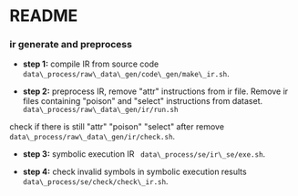 # README


### ir generate and preprocess

- **step 1:** compile IR from source code ` data\_process/raw\_data\_gen/code\_gen/make\_ir.sh`.

- **step 2:** preprocess IR, remove "attr" instructions from ir file. Remove ir files containing "poison" and "select" instructions from dataset. ` data\_process/raw\_data\_gen/ir/run.sh`

check if there is still "attr" "poison" "select" after remove ` data\_process/raw\_data\_gen/ir/check.sh`.

- **step 3:** symbolic execution IR ` data\_process/se/ir\_se/exe.sh`.

- **step 4:** check invalid symbols in symbolic execution results ` data\_process/se/check/check\_ir.sh`.




